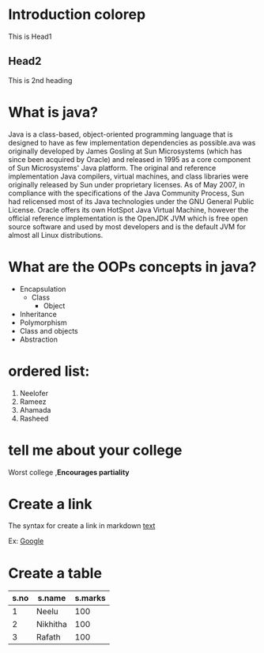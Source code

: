 # Introduction colorep
This is Head1

## Head2
This is 2nd heading

# What is java?
Java is a class-based, object-oriented programming language that is designed to have as few implementation dependencies as possible.ava was originally developed by James Gosling at Sun Microsystems (which has since been acquired by Oracle) and released in 1995 as a core component of Sun Microsystems' Java platform. The original and reference implementation Java compilers, virtual machines, and class libraries were originally released by Sun under proprietary licenses. As of May 2007, in compliance with the specifications of the Java Community Process, Sun had relicensed most of its Java technologies under the GNU General Public License. Oracle offers its own HotSpot Java Virtual Machine, however the official reference implementation is the OpenJDK JVM which is free open source software and used by most developers and is the default JVM for almost all Linux distributions.

# What are the OOPs concepts in java?
* Encapsulation 
  * Class
    * Object
* Inheritance
* Polymorphism
* Class and objects
* Abstraction

# ordered list:
1. Neelofer
2. Rameez
3. Ahamada
4. Rasheed

# tell me about your college
Worst college ,**Encourages partiality** 

# Create a link
The syntax for create a link in markdown [text](url)

Ex: [Google](https://www.google.com)

# Create a table
s.no|s.name|s.marks
----|------|---------
1|Neelu|100
2|Nikhitha|100
3|Rafath|100
